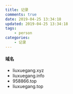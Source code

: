 ```yaml
---
title: 记录
comments: true
date: 2019-04-25 13:34:18
updated: 2019-04-25 13:34:18
tags:
    - person
categories:
    - 记录
---
```


#### 域名
- liuxuegang.xyz
- liuxuegang.info
- 958866.top
- liuxuegang.top
